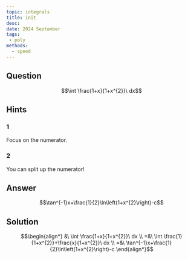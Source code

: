 ```yaml
---
topic: integrals
title: init
desc: 
date: 2024 September
tags:
 - poly
methods:
  - speed
---
```



## Question
```math
\int \frac{1+x}{1+x^{2}}\ dx
```


## Hints

### 1
Focus on the numerator.

### 2
You can split up the numerator!


## Answer
```math
\tan^{-1}x+\frac{1}{2}\ln\left(1+x^{2}\right)-c
```


## Solution

```math
\begin{align*}
  &\ \int \frac{1+x}{1+x^{2}}\ dx
  \\ =&\ \int \frac{1}{1+x^{2}}+\frac{x}{1+x^{2}}\ dx
  \\ =&\ \tan^{-1}x+\frac{1}{2}\ln\left(1+x^{2}\right)-c
\end{align*}
```
